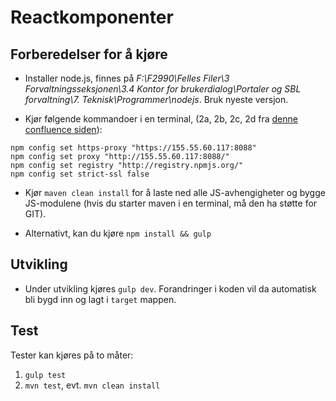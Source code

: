 Reactkomponenter
================

## Forberedelser for å kjøre

* Installer node.js, finnes på *F:\F2990\Felles Filer\3 Forvaltningsseksjonen\3.4 Kontor for brukerdialog\Portaler og SBL forvaltning\7. Teknisk\Programmer\nodejs*. Bruk nyeste versjon.

* Kjør følgende kommandoer i en terminal, (2a, 2b, 2c, 2d fra [denne confluence siden](http://confluence.adeo.no/display/AURA/Karma)):

```
npm config set https-proxy "https://155.55.60.117:8088"
npm config set proxy "http://155.55.60.117:8088/"
npm config set registry "http://registry.npmjs.org/"
npm config set strict-ssl false
```



* Kjør `maven clean install` for å laste ned alle JS-avhengigheter og bygge JS-modulene (hvis du starter maven i en terminal, må den ha støtte for GIT).

* Alternativt, kan du kjøre `npm install && gulp`

## Utvikling

* Under utvikling kjøres `gulp dev`. Forandringer i koden vil da automatisk bli bygd inn og lagt i `target` mappen.

## Test

Tester kan kjøres på to måter:

1. `gulp test`
2. `mvn test`, evt. `mvn clean install`